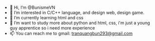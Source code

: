 - 👋 Hi, I’m @BunismeVN
- 👀 I’m interested in C/C++ language, and design web, design game.
- 🌱 I’m currently learning html and css
- 💞️ I’m want to study more about python and html, css, i'm just a young guy apprentice so i need more experience
- 📫 You can reach me to gmail: tranquangbun293@gmail.com 

<!---
BunismeVN/BunismeVN is a ✨ special ✨ repository because its `README.md` (this file) appears on your GitHub profile.
You can click the Preview link to take a look at your changes.
--->
